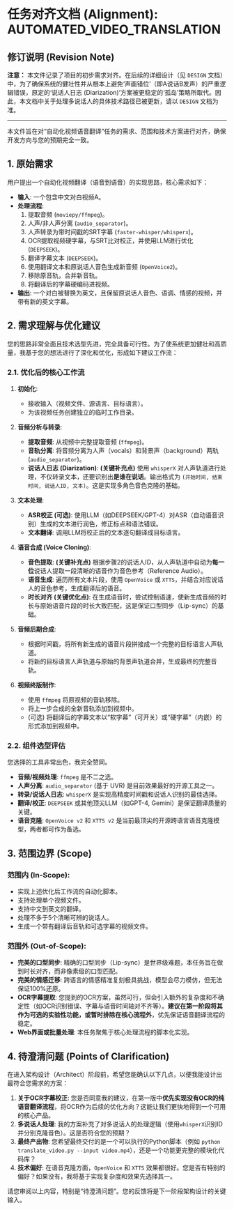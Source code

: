 # 任务对齐文档 (Alignment): AUTOMATED_VIDEO_TRANSLATION

## 修订说明 (Revision Note)
**注意：** 本文件记录了项目的初步需求对齐。在后续的详细设计（见 `DESIGN` 文档）中，为了确保系统的健壮性并从根本上避免‘声画错位’（即A说话B发声）的严重逻辑错误，原定的‘说话人日志 (Diarization)’方案被更稳定的‘孤岛’策略所取代。因此，本文档中关于处理多说话人的具体技术路径已被更新，请以 `DESIGN` 文档为准。

---

本文件旨在对“自动化视频语音翻译”任务的需求、范围和技术方案进行对齐，确保开发方向与您的预期完全一致。

## 1. 原始需求

用户提出一个自动化视频翻译（语音到语音）的实现思路，核心需求如下：

- **输入**: 一个包含中文对白视频A。
- **处理流程**:
    1. 提取音频 (`moviepy/ffmpeg`)。
    2. 人声/非人声分离 (`audio_separator`)。
    3. 人声转录为带时间戳的SRT字幕 (`faster-whisper/whisperx`)。
    4. OCR提取视频硬字幕，与SRT比对校正，并使用LLM进行优化 (`DEEPSEEK`)。
    5. 翻译字幕文本 (`DEEPSEEK`)。
    6. 使用翻译文本和原说话人音色生成新音频 (`OpenVoice2`)。
    7. 移除原音轨，合并新音轨。
    8. 将翻译后的字幕硬编码进视频。
- **输出**: 一个对白被替换为英文，且保留原说话人音色、语调、情感的视频，并带有新的英文字幕。

## 2. 需求理解与优化建议

您的思路非常全面且技术选型先进，完全具备可行性。为了使系统更加健壮和高质量，我基于您的想法进行了深化和优化，形成如下建议工作流：

### 2.1. 优化后的核心工作流

1.  **初始化**:
    -   接收输入（视频文件、源语言、目标语言）。
    -   为该视频任务创建独立的临时工作目录。

2.  **音频分析与转录**:
    -   **提取音频**: 从视频中完整提取音频 (`ffmpeg`)。
    -   **音轨分离**: 将音频分离为人声（vocals）和背景声（background）两轨 (`audio_separator`)。
    -   **说话人日志 (Diarization)**: **(关键补充点)** 使用 `whisperX` 对人声轨道进行处理，不仅转录文本，还要识别出**是谁在说话**。输出格式为 `(开始时间, 结束时间, 说话人ID, 文本)`。这是实现多角色音色克隆的基础。

3.  **文本处理**:
    -   **ASR校正 (可选)**: 使用LLM（如DEEPSEEK/GPT-4）对ASR（自动语音识别）生成的文本进行润色，修正标点和语法错误。
    -   **文本翻译**: 调用LLM将校正后的文本逐句翻译成目标语言。

4.  **语音合成 (Voice Cloning)**:
    -   **音色提取**: **(关键补充点)** 根据步骤2的说话人ID，从人声轨道中自动为**每一位**说话人提取一段清晰的语音作为音色参考（Reference Audio）。
    -   **语音生成**: 遍历所有文本片段，使用 `OpenVoice` 或 `XTTS`，并结合对应说话人的音色参考，生成翻译后的语音。
    -   **时长对齐 (关键优化点)**: 在生成语音时，尝试控制语速，使新生成音频的时长与原始语音片段的时长大致匹配，这是保证口型同步（Lip-sync）的基础。

5.  **音频后期合成**:
    -   根据时间戳，将所有新生成的语音片段拼接成一个完整的目标语言人声轨道。
    -   将新的目标语言人声轨道与原始的背景声轨道合并，生成最终的完整音轨。

6.  **视频终版制作**:
    -   使用 `ffmpeg` 将原视频的音轨移除。
    -   将上一步合成的全新音轨添加到视频中。
    -   (可选) 将翻译后的字幕文本以“软字幕”（可开关）或“硬字幕”（内嵌）的形式添加到视频中。

### 2.2. 组件选型评估

您选择的工具非常出色，我完全赞同。
- **音频/视频处理**: `ffmpeg` 是不二之选。
- **人声分离**: `audio_separator` (基于 UVR) 是目前效果最好的开源工具之一。
- **转录/说话人日志**: `whisperX` 是实现高精度时间戳和说话人识别的最佳选择。
- **翻译/校正**: `DEEPSEEK` 或其他顶尖LLM（如GPT-4, Gemini）是保证翻译质量的关键。
- **语音克隆**: `OpenVoice v2` 和 `XTTS v2` 是当前最顶尖的开源跨语言语音克隆模型，两者都可作为备选。

## 3. 范围边界 (Scope)

### 范围内 (In-Scope):
-   实现上述优化后工作流的自动化脚本。
-   支持处理单个视频文件。
-   支持中文到英文的翻译。
-   处理不多于5个清晰可辨的说话人。
-   生成一个带有翻译后音轨和可选字幕的视频文件。

### 范围外 (Out-of-Scope):
-   **完美的口型同步**: 精确的口型同步（Lip-sync）是世界级难题，本任务旨在做到时长对齐，而非像素级的口型匹配。
-   **完美的情感迁移**: 跨语言的情感精准复刻极具挑战，模型会尽力模仿，但无法保证100%还原。
-   **OCR字幕提取**: 您提到的OCR方案，虽然可行，但会引入额外的复杂度和不确定性（如OCR识别错误、字幕与语音时间轴对不齐等）。**建议在第一阶段将其作为可选的实验性功能，或暂时排除在核心流程外**，优先保证语音翻译流程的稳定。
-   **Web界面或批量处理**: 本任务聚焦于核心处理流程的脚本化实现。

## 4. 待澄清问题 (Points of Clarification)

在进入架构设计（Architect）阶段前，希望您能确认以下几点，以便我能设计出最符合您需求的方案：

1.  **关于OCR字幕校正**: 您是否同意我的建议，在第一版中**优先实现没有OCR的纯语音翻译流程**，将OCR作为后续的优化方向？这能让我们更快地得到一个可用的核心产品。
2.  **多说话人处理**: 我的方案补充了对多说话人的处理逻辑（使用`whisperX`识别ID并分别克隆音色）。这是否符合您的预期？
3.  **最终产出物**: 您希望最终交付的是一个可以执行的Python脚本（例如 `python translate_video.py --input video.mp4`），还是一个功能更完整的模块化代码库？
4.  **技术偏好**: 在语音克隆方面，`OpenVoice` 和 `XTTS` 效果都很好。您是否有特别的偏好？如果没有，我将基于实现复杂度和效果先选择其一。

请您审阅以上内容，特别是“待澄清问题”。您的反馈将是下一阶段架构设计的关键输入。

